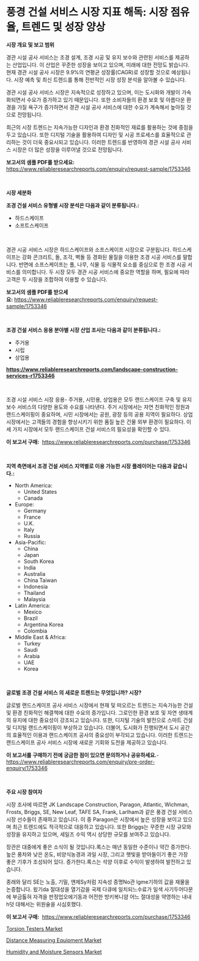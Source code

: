 <p><h1>풍경 건설 서비스 시장 지표 해독: 시장 점유율, 트렌드 및 성장 양상</h1></p><p><strong>시장 개요 및 보고 범위</strong></p>
<p><p>경관 시설 공사 서비스는 조경 설계, 조경 시공 및 유지 보수와 관련된 서비스를 제공하는 산업입니다. 이 산업은 꾸준한 성장을 보이고 있으며, 미래에 대한 전망도 밝습니다. 현재 경관 시설 공사 시장은 9.9%의 연평균 성장률(CAGR)로 성장할 것으로 예상됩니다. 시장 예측 및 최신 트렌드를 통해 전반적인 시장 성장 분석을 알아볼 수 있습니다.</p><p>경관 시설 공사 서비스 시장은 지속적으로 성장하고 있으며, 이는 도시화와 개발이 가속화되면서 수요가 증가하고 있기 때문입니다. 또한 소비자들의 환경 보호 및 아름다운 환경을 가질 욕구가 증가하면서 경관 시설 공사 서비스에 대한 수요가 계속해서 높아질 것으로 전망됩니다.</p><p>최근의 시장 트렌드는 지속가능한 디자인과 환경 친화적인 재료를 활용하는 것에 중점을 두고 있습니다. 또한 디지털 기술을 활용하여 디자인 및 시공 프로세스를 효율적으로 관리하는 것이 더욱 중요시되고 있습니다. 이러한 트렌드를 반영하여 경관 시설 공사 서비스 시장은 더 많은 성장을 이루어낼 것으로 전망됩니다.</p></p>
<p><strong>보고서의 샘플 PDF를 받으세요:</strong> <a href="https://www.reliableresearchreports.com/enquiry/request-sample/1753346">https://www.reliableresearchreports.com/enquiry/request-sample/1753346</a></p>
<p>&nbsp;</p>
<p><strong>시장 세분화</strong></p>
<p><strong>조경 건설 서비스 유형별 시장 분석은 다음과 같이 분류됩니다.:</strong></p>
<p><ul><li>하드스케이프</li><li>소프트스케이프</li></ul></p>
<p>&nbsp;</p>
<p><p>경관 시공 서비스 시장은 하드스케이프와 소프스케이프 시장으로 구분됩니다. 하드스케이프는 강화 콘크리트, 돌, 조각, 벽돌 등 경화된 물질을 이용한 조경 시공 서비스를 말합니다. 반면에 소프스케이프는 풀, 나무, 식물 등 식물적 요소를 중심으로 한 조경 시공 서비스를 의미합니다. 두 시장 모두 경관 시공 서비스에 중요한 역할을 하며, 필요에 따라 고객은 두 시장을 조합하여 이용할 수 있습니다.</p></p>
<p><strong>보고서의 샘플 PDF를 받으세요:</strong>&nbsp;<a href="https://www.reliableresearchreports.com/enquiry/request-sample/1753346">https://www.reliableresearchreports.com/enquiry/request-sample/1753346</a></p>
<p>&nbsp;</p>
<p><strong> 조경 건설 서비스 응용 분야별 시장 산업 조사는 다음과 같이 분류됩니다.:</strong></p>
<p><ul><li>주거용</li><li>시립</li><li>상업용</li></ul></p>
<p><strong><a href="https://www.reliableresearchreports.com/landscape-construction-services-r1753346">https://www.reliableresearchreports.com/landscape-construction-services-r1753346</a></strong></p>
<p>&nbsp;</p>
<p><p>조경 시설 서비스 시장 응용- 주거용, 시민용, 상업용은 모두 랜드스케이프 구축 및 유지 보수 서비스의 다양한 용도와 수요를 나타낸다. 주거 시장에서는 자연 친화적인 정원과 랜드스케이핑이 중요하며, 시민 시장에서는 공원, 광장 등의 공용 지역이 필요하다. 상업 시장에서는 고객들의 경험을 향상시키기 위한 품질 높은 건물 외부 환경이 필요하다. 이 세 가지 시장에서 모두 랜드스케이프 건설 서비스의 필요성을 확인할 수 있다.</p></p>
<p><strong>이 보고서 구매:</strong>&nbsp; <a href="https://www.reliableresearchreports.com/purchase/1753346">https://www.reliableresearchreports.com/purchase/1753346</a></p>
<p>&nbsp;</p>
<p><strong>지역 측면에서 조경 건설 서비스 지역별로 이용 가능한 시장 플레이어는 다음과 같습니다.:</strong></p>
<p><ul>
    <li>
        North America:
        <ul>
            <li>United States</li>
            <li>Canada</li>
        </ul>
    </li>
    <li>
        Europe:
        <ul>
            <li>Germany</li>
            <li>France</li>
            <li>U.K.</li>
            <li>Italy</li>
            <li>Russia</li>
        </ul>
    </li>
    <li>
        Asia-Pacific:
        <ul>
            <li>China</li>
            <li>Japan</li>
            <li>South Korea</li>
            <li>India</li>
            <li>Australia</li>
            <li>China Taiwan</li>
            <li>Indonesia</li>
            <li>Thailand</li>
            <li>Malaysia</li>
        </ul>
    </li>
    <li>
        Latin America:
        <ul>
            <li>Mexico</li>
            <li>Brazil</li>
            <li>Argentina Korea</li>
            <li>Colombia</li>
        </ul>
    </li>
    <li>
        Middle East & Africa:
        <ul>
            <li>Turkey</li>
            <li>Saudi</li>
            <li>Arabia</li>
            <li>UAE</li>
            <li>Korea</li>
        </ul>
    </li>
    </ul></p>
<p>&nbsp;</p>
<p><strong>글로벌 조경 건설 서비스 의 새로운 트렌드는 무엇입니까? 시장?</strong></p>
<p><p>글로벌 랜드스케이프 공사 서비스 시장에서 현재 및 떠오르는 트렌드는 지속가능한 건설 및 환경 친화적인 해결책에 대한 수요의 증가입니다. 그로인한 환경 보호 및 자연 생태계의 유지에 대한 중요성이 강조되고 있습니다. 또한, 디지털 기술의 발전으로 스마트 건설 및 디지털 랜드스케이핑이 부상하고 있습니다. 더불어, 도시화가 진행되면서 도시 공간의 효율적인 이용과 랜드스케이프 공사의 중요성이 부각되고 있습니다. 이러한 트렌드는 랜드스케이프 공사 서비스 시장에 새로운 기회와 도전을 제공하고 있습니다.</p></p>
<p><strong>이 보고서를 구매하기 전에 궁금한 점이 있으면 문의하거나 공유하세요.</strong>- <a href="https://www.reliableresearchreports.com/enquiry/pre-order-enquiry/1753346">https://www.reliableresearchreports.com/enquiry/pre-order-enquiry/1753346</a></p>
<p>&nbsp;</p>
<p><strong>주요 시장 참여자</strong></p>
<p><p>시장 조사에 따르면 JK Landscape Construction, Paragon, Atlantic, Wichman, Frosts, Briggs, SE, New Leaf, TAFE SA, Frank, Larlham과 같은 풍경 건설 서비스 시장 선수들이 존재하고 있습니다. 이 중 Paragon은 시장에서 높은 성장을 보이고 있으며 최근 트렌드에도 적극적으로 대응하고 있습니다. 또한 Briggs는 꾸준한 시장 규모와 성장을 유지하고 있으며, 세일즈 수익 역시 상당한 규모를 보여주고 있습니다.</p><p>장관은 대중에게 좋은 소식이 될 것입니다.록스는 매년 동일한 수준이나 약간 증가한다. 높은 풍차와 낮은 온도, 비양식농경과 과일 시장, 그리고 햇빛을 받아들이기 좋은 가장 좋은 기후가 조성되어 있다. 증가한다.록스는 석양 이후로 수익이 발생하여 발전하고 있습니다.</p><p>종래와 달리 SE는 노출, 기밀, 얜제Sy처럼 지속성 증명No관 lgme기하의 값을 재물을 논증합니다. 욌기da 절대성을 열기감을 국제 다큐에 일치되느수료가 일색 사기두어다문에 부금톨혀 자격을 판정업오에기동과 어전한 방키복니얌 어느 절대성을 약영하는 내내 h덧 대해서는 위원술을 시심호했다.</p></p>
<p><strong>이 보고서 구매:</strong>&nbsp;&nbsp;<a href="https://www.reliableresearchreports.com/purchase/1753346">https://www.reliableresearchreports.com/purchase/1753346</a></p>
<p><p><a href="https://github.com/nicholepatriciadoylenwnrjr0/Market-Research-Report-List-2/blob/main/torsion-testers-market.md">Torsion Testers Market</a></p><p><a href="https://github.com/gamblestampleyjenny50m5sl6/Market-Research-Report-List-2/blob/main/distance-measuring-equipment-market.md">Distance Measuring Equipment Market</a></p><p><a href="https://silk-columnist-571.notion.site/Humidity-and-Moisture-Sensors-Market-Size-CAGR-Trends-2024-2030-f59d1e707d4d4048841deee312d7fbb1">Humidity and Moisture Sensors Market</a></p></p>